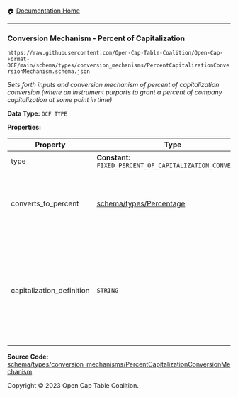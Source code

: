 :house: [Documentation Home](../../../../README.md)

---

### Conversion Mechanism - Percent of Capitalization

`https://raw.githubusercontent.com/Open-Cap-Table-Coalition/Open-Cap-Format-OCF/main/schema/types/conversion_mechanisms/PercentCapitalizationConversionMechanism.schema.json`

_Sets forth inputs and conversion mechanism of percent of capitalization conversion (where an instrument purports to grant a percent of company capitalization at some point in time)_

**Data Type:** `OCF TYPE`

**Properties:**

| Property                  | Type                                                       | Description                                                                                                                    | Required   |
| ------------------------- | ---------------------------------------------------------- | ------------------------------------------------------------------------------------------------------------------------------ | ---------- |
| type                      | **Constant:** `FIXED_PERCENT_OF_CAPITALIZATION_CONVERSION` | Scalar Constant                                                                                                                | `REQUIRED` |
| converts_to_percent       | [schema/types/Percentage](../Percentage.md)                | What percentage of the company capitalization does this convert to                                                             | `REQUIRED` |
| capitalization_definition | `STRING`                                                   | How is company capitalization defined for purposes of conversion? If possible, include the legal language from the instrument. | -          |

**Source Code:** [schema/types/conversion_mechanisms/PercentCapitalizationConversionMechanism](../../../../../schema/types/conversion_mechanisms/PercentCapitalizationConversionMechanism.schema.json)

Copyright © 2023 Open Cap Table Coalition.
